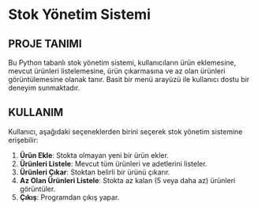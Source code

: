 # Stok Yönetim Sistemi 

## PROJE TANIMI
Bu Python tabanlı stok yönetim sistemi, kullanıcıların ürün eklemesine, mevcut ürünleri listelemesine, ürün çıkarmasına ve az olan ürünleri görüntülemesine olanak tanır. Basit bir menü arayüzü ile kullanıcı dostu bir deneyim sunmaktadır.

## KULLANIM
Kullanıcı, aşağıdaki seçeneklerden birini seçerek stok yönetim sistemine erişebilir:

1. **Ürün Ekle**: Stokta olmayan yeni bir ürün ekler.
2. **Ürünleri Listele**: Mevcut tüm ürünleri ve adetlerini listeler.
3. **Ürünleri Çıkar**: Stoktan belirli bir ürünü çıkarır.
4. **Az Olan Ürünleri Listele**: Stokta az kalan (5 veya daha az) ürünleri görüntüler.
5. **Çıkış**: Programdan çıkış yapar.




